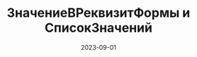 ---
date: 2023-09-01
guid: 05dbe854-2d4d-4363-aab5-f1b45887599c
title: ЗначениеВРеквизитФормы и СписокЗначений
question: |
    Обработка  
    Есть реквизиты с типом Строка и СписокЗначений  
    Какие сообщения?
options:
    - Да, Да
    - Да, Нет
    - Нет, Да
    - Нет, Нет
correct: 2
explanation: |
    Изменения реквизитов не поместили в данные формы при помощи ЗначениеВРеквизитФормы().  
    Поэтому строка не заполнилась.  
    Но список значений всё равно будет заполнен.  
    Потому что он один для формы и объекта
tags:
    - forms
    - perems
source: https://t.me/JuniorOneS/566
images:
    - /assets/questions/2023-09-01_1_1.jpg
---